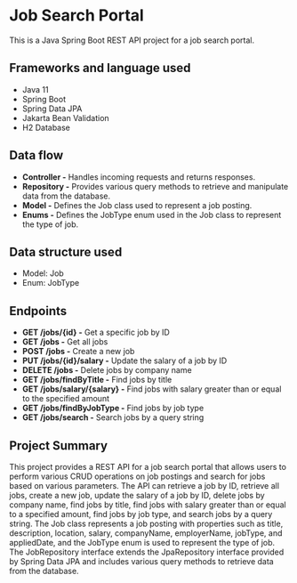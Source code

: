 # Job Search Portal
This is a Java Spring Boot REST API project for a job search portal.

## Frameworks and language used
- Java 11
- Spring Boot
- Spring Data JPA
- Jakarta Bean Validation
- H2 Database

## Data flow 
- **Controller -** Handles incoming requests and returns responses.
- **Repository -** Provides various query methods to retrieve and manipulate data from the database.
- **Model -** Defines the Job class used to represent a job posting.
- **Enums -** Defines the JobType enum used in the Job class to represent the type of job.

## Data structure used
- Model: Job
- Enum: JobType

## Endpoints
- **GET /jobs/{id} -** Get a specific job by ID
- **GET /jobs -** Get all jobs
- **POST /jobs -** Create a new job
- **PUT /jobs/{id}/salary -** Update the salary of a job by ID
- **DELETE /jobs -** Delete jobs by company name
- **GET /jobs/findByTitle -** Find jobs by title
- **GET /jobs/salary/{salary} -** Find jobs with salary greater than or equal to the specified amount
- **GET /jobs/findByJobType -** Find jobs by job type
- **GET /jobs/search -** Search jobs by a query string

## Project Summary
This project provides a REST API for a job search portal that allows users to perform various CRUD operations on job postings and search for jobs based on various parameters. The API can retrieve a job by ID, retrieve all jobs, create a new job, update the salary of a job by ID, delete jobs by company name, find jobs by title, find jobs with salary greater than or equal to a specified amount, find jobs by job type, and search jobs by a query string. The Job class represents a job posting with properties such as title, description, location, salary, companyName, employerName, jobType, and appliedDate, and the JobType enum is used to represent the type of job. The JobRepository interface extends the JpaRepository interface provided by Spring Data JPA and includes various query methods to retrieve data from the database.
